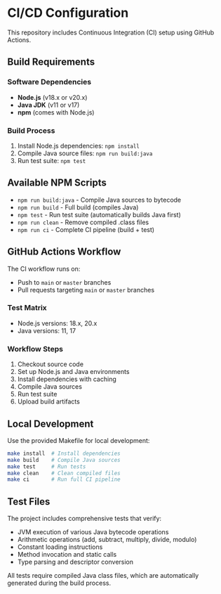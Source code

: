 # CI/CD Configuration

This repository includes Continuous Integration (CI) setup using GitHub Actions.

## Build Requirements

### Software Dependencies
- **Node.js** (v18.x or v20.x)
- **Java JDK** (v11 or v17)
- **npm** (comes with Node.js)

### Build Process
1. Install Node.js dependencies: `npm install`
2. Compile Java source files: `npm run build:java`
3. Run test suite: `npm test`

## Available NPM Scripts

- `npm run build:java` - Compile Java sources to bytecode
- `npm run build` - Full build (compiles Java)
- `npm test` - Run test suite (automatically builds Java first)
- `npm run clean` - Remove compiled .class files
- `npm run ci` - Complete CI pipeline (build + test)

## GitHub Actions Workflow

The CI workflow runs on:
- Push to `main` or `master` branches
- Pull requests targeting `main` or `master` branches

### Test Matrix
- Node.js versions: 18.x, 20.x
- Java versions: 11, 17

### Workflow Steps
1. Checkout source code
2. Set up Node.js and Java environments
3. Install dependencies with caching
4. Compile Java sources
5. Run test suite
6. Upload build artifacts

## Local Development

Use the provided Makefile for local development:

```bash
make install  # Install dependencies
make build    # Compile Java sources
make test     # Run tests
make clean    # Clean compiled files
make ci       # Run full CI pipeline
```

## Test Files

The project includes comprehensive tests that verify:
- JVM execution of various Java bytecode operations
- Arithmetic operations (add, subtract, multiply, divide, modulo)
- Constant loading instructions
- Method invocation and static calls
- Type parsing and descriptor conversion

All tests require compiled Java class files, which are automatically generated during the build process.